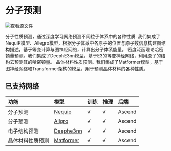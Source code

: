 # 分子预测

[![查看源文件](https://mindspore-website.obs.cn-north-4.myhuaweicloud.com/website-images/r2.5.0/resource/_static/logo_source.svg)](https://gitee.com/mindspore/docs/blob/r2.5.0/docs/mindchemistry/docs/source_zh_cn/user/molecular_prediction.md)

分子性质预测，通过深度学习网络预测不同粒子体系中的各种性质. 我们集成了NequIP模型、Allegro模型，根据分子体系中各原子的位置与原子数信息构建图结构描述，基于等变计算与图神经网络，计算出分子体系能量。
密度泛函理论哈密顿量预测。我们集成了DeephE3nn模型，基于E3的等变神经网络，利用原子的结构去预测其的哈密顿量。
晶体材料性质预测。我们集成了Matformer模型，基于图神经网络和Transformer架构的模型，用于预测晶体材料的各种性质。

## 已支持网络

| 功能            | 模型                                                                                                              | 训练 | 推理 | 后端       |
| :------------- |:----------------------------------------------------------------------------------------------------------------| :--- | :--- | :-------- |
| 分子预测| [Nequip](https://gitee.com/mindspore/mindscience/tree/r0.7/MindChemistry/applications/nequip)    | √    | √   | Ascend |
| 分子预测| [Allgro](https://gitee.com/mindspore/mindscience/tree/r0.7/MindChemistry/applications/allegro)    | √    | √   | Ascend |
| 电子结构预测| [Deephe3nn](https://gitee.com/mindspore/mindscience/tree/r0.7/MindChemistry/applications/deephe3nn) | √    | √   | Ascend |
| 晶体材料性质预测| [Matformer](https://gitee.com/mindspore/mindscience/tree/r0.7/MindChemistry/applications/matformer) | √    | √   | Ascend |